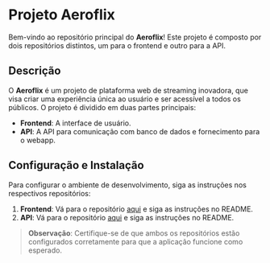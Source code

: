 # Projeto Aeroflix

Bem-vindo ao repositório principal do **Aeroflix**! Este projeto é composto por dois repositórios distintos, um para o frontend e outro para a API.

## Descrição

O **Aeroflix** é um projeto de plataforma web de streaming inovadora, que visa criar uma experiência única ao usuário e ser acessível a todos os públicos. O projeto é dividido em duas partes principais:

- **Frontend**: A interface de usuário.
- **API**: A API para comunicação com banco de dados e fornecimento para o webapp.

## Configuração e Instalação

Para configurar o ambiente de desenvolvimento, siga as instruções nos respectivos repositórios:

1. **Frontend**: Vá para o repositório [aqui](https://github.com/Chris-Mathias/final-mission) e siga as instruções no README.
2. **API**: Vá para o repositório [aqui](https://github.com/ChristianGCa/final_mission_backend) e siga as instruções no README.

> **Observação**: Certifique-se de que ambos os repositórios estão configurados corretamente para que a aplicação funcione como esperado.
